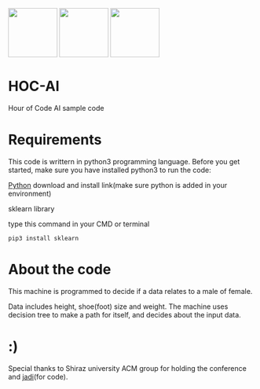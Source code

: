 <div>
<img src="https://hourofcode.com/us/en/images/hour-of-code-logo.png" width=100 height=100> 
<img src="http://acm.shirazu.ac.ir/wp-content/uploads/2020/03/acm-pixcel-2.png" width=100 height=100>
<img src="https://media-exp1.licdn.com/dms/image/C4E0BAQEc_KMOll6jjg/company-logo_200_200/0?e=2159024400&v=beta&t=sZyNZpTVSpHbQknZuLZEI8MAw6Noq_FfmsH-D63LpB4" width=100 height=100>
</div>

# HOC-AI
Hour of Code AI sample code

# Requirements
This code is writtern in python3 programming language. Before you get started, make sure you have installed python3 to run the code:

[Python](https://www.ics.uci.edu/~pattis/common/handouts/pythoneclipsejava/python.html) download and install link(make sure python is added in your environment)


sklearn library

type this command in your CMD or terminal

    pip3 install sklearn
    
# About the code

This machine is programmed to decide if a data relates to a male of female.

Data includes height, shoe(foot) size and weight. The machine uses decision tree to make a path for itself, and decides about the input data.
    

# :)
Special thanks to Shiraz university ACM group for holding the conference and [jadi](https://github.com/jadijadi)(for code).
